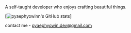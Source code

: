 A self-taught developer who enjoys crafting beautiful things.

[![pyaephyowinn's GitHub stats](https://github-readme-stats.vercel.app/api?username=pyaephyowinn&theme=radical)]

contact me - pyaephyowin.dev@gmail.com
